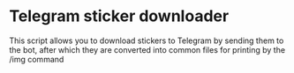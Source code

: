 # Telegram sticker downloader

This script allows you to download stickers to Telegram by sending them to the bot, after which they are converted into common files for printing by the /img command